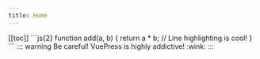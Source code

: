 ```yaml
---
title: Home
---
```


<Message/>
[[toc]]
```js{2}
function add(a, b) {
  return a * b; // Line highlighting is cool!
}
```
::: warning
Be careful! VuePress is highly addictive! :wink:
:::